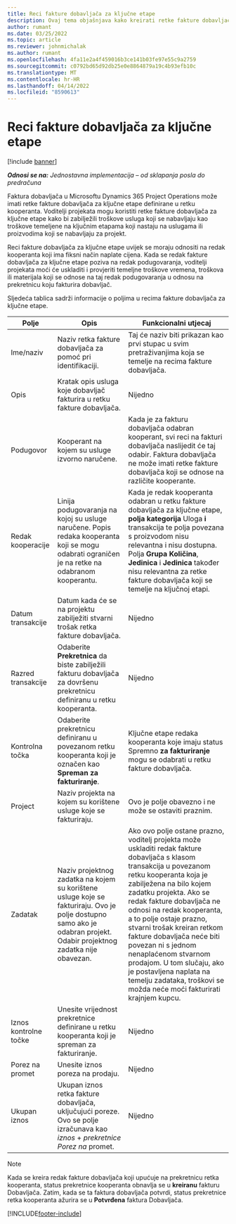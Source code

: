```yaml
---
title: Reci fakture dobavljača za ključne etape
description: Ovaj tema objašnjava kako kreirati retke fakture dobavljača za ključne etape na kooperantu.
author: rumant
ms.date: 03/25/2022
ms.topic: article
ms.reviewer: johnmichalak
ms.author: rumant
ms.openlocfilehash: 4fa11e2a4f459016b3ce141b03fe97e55c9a2759
ms.sourcegitcommit: c0792bd65d92db25e0e8864879a19c4b93efb10c
ms.translationtype: MT
ms.contentlocale: hr-HR
ms.lasthandoff: 04/14/2022
ms.locfileid: "8590613"
---
```

# <a name="vendor-invoice-lines-for-milestones"></a>Reci fakture dobavljača za ključne etape

[!include [banner](../../includes/dataverse-preview.md)]

_**Odnosi se na:** Jednostavna implementacija – od sklapanja posla do predračuna_

Faktura dobavljača u Microsoftu Dynamics 365 Project Operations može imati retke fakture dobavljača za ključne etape definirane u retku kooperanta. Voditelji projekata mogu koristiti retke fakture dobavljača za ključne etape kako bi zabilježili troškove usluga koji se nabavljaju kao troškove temeljene na ključnim etapama koji nastaju na uslugama ili proizvodima koji se nabavljaju za projekt.

Reci fakture dobavljača za ključne etape uvijek se moraju odnositi na redak kooperanta koji ima fiksni način naplate cijena. Kada se redak fakture dobavljača za ključne etape poziva na redak podugovaranja, voditelji projekata moći će uskladiti i provjeriti temeljne troškove vremena, troškova ili materijala koji se odnose na taj redak podugovaranja u odnosu na prekretnicu koju fakturira dobavljač.

Sljedeća tablica sadrži informacije o poljima u recima fakture dobavljača za ključne etape.

| Polje | Opis | Funkcionalni utjecaj |
| --- | --- | --- |
| Ime/naziv | Naziv retka fakture dobavljača za pomoć pri identifikaciji. | Taj će naziv biti prikazan kao prvi stupac u svim pretraživanjima koja se temelje na recima fakture dobavljača. |
| Opis | Kratak opis usluga koje dobavljač fakturira u retku fakture dobavljača. | Nijedno |
| Podugovor | Kooperant na kojem su usluge izvorno naručene. | Kada je za fakturu dobavljača odabran kooperant, svi reci na fakturi dobavljača naslijedit će taj odabir. Faktura dobavljača ne može imati retke fakture dobavljača koji se odnose na različite kooperante. |
| Redak kooperacije | Linija podugovaranja na kojoj su usluge naručene. Popis redaka kooperanta koji se mogu odabrati ograničen je na retke na odabranom kooperantu. | Kada je redak kooperanta odabran u retku fakture dobavljača za ključne etape, **polja kategorija** Uloga **i** transakcija te polja povezana s proizvodom nisu relevantna i nisu dostupna. Polja **Grupa Količina**, **Jedinica** i **Jedinica** također nisu relevantna za retke fakture dobavljača koji se temelje na ključnoj etapi. |
| Datum transakcije | Datum kada će se na projektu zabilježiti stvarni trošak retka fakture dobavljača. | Nijedno |
| Razred transakcije | Odaberite **Prekretnica** da biste zabilježili fakturu dobavljača za dovršenu prekretnicu definiranu u retku kooperanta. | Nijedno |
| Kontrolna točka | Odaberite prekretnicu definiranu u povezanom retku kooperanta koji je označen kao **Spreman za fakturiranje**. | Ključne etape redaka kooperanta koje imaju status Spremno **za fakturiranje** mogu se odabrati u retku fakture dobavljača. |
| Project | Naziv projekta na kojem su korištene usluge koje se fakturiraju. | Ovo je polje obavezno i ne može se ostaviti praznim. |
| Zadatak | Naziv projektnog zadatka na kojem su korištene usluge koje se fakturiraju. Ovo je polje dostupno samo ako je odabran projekt. Odabir projektnog zadatka nije obavezan. | Ako ovo polje ostane prazno, voditelj projekta može uskladiti redak fakture dobavljača s klasom transakcija u povezanom retku kooperanta koja je zabilježena na bilo kojem zadatku projekta. Ako se redak fakture dobavljača ne odnosi na redak kooperanta, a to polje ostaje prazno, stvarni trošak kreiran retkom fakture dobavljača neće biti povezan ni s jednom nenaplaćenom stvarnom prodajom. U tom slučaju, ako je postavljena naplata na temelju zadataka, troškovi se možda neće moći fakturirati krajnjem kupcu. |
| Iznos kontrolne točke | Unesite vrijednost prekretnice definirane u retku kooperanta koji je spreman za fakturiranje. | Nijedno |
| Porez na promet | Unesite iznos poreza na prodaju. | Nijedno |
| Ukupan iznos | Ukupan iznos retka fakture dobavljača, uključujući poreze. Ovo se polje izračunava kao *iznos* + *prekretnice Porez na* promet. | Nijedno |

> [!NOTE]
> Kada se kreira redak fakture dobavljača koji upućuje na prekretnicu retka kooperanta, status prekretnice kooperanta obnavlja se u **kreiranu** fakturu Dobavljača. Zatim, kada se ta faktura dobavljača potvrdi, status prekretnice retka kooperanta ažurira se u **Potvrđena** faktura Dobavljača.

[!INCLUDE[footer-include](../../includes/footer-banner.md)]
